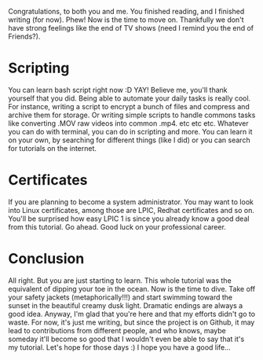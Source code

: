 Congratulations, to both you and me. You finished reading, and I finished writing (for now). Phew! Now is the time to move on. Thankfully we don't have strong feelings like the end of TV shows (need I remind you the end of Friends?).

# Scripting

You can learn bash script right now :D YAY! Believe me, you'll thank yourself that you did. Being able to automate your daily tasks is really cool. For instance, writing a script to encrypt a bunch of files and compress and archive them for storage. Or writing simple scripts to handle commons tasks like converting .MOV raw videos into common .mp4. etc etc etc. Whatever you can do with terminal, you can do in scripting and more. You can learn it on your own, by searching for different things (like I did) or you can search for tutorials on the internet.

# Certificates

If you are planning to become a system administrator. You may want to look into Linux certificates, among those are LPIC, Redhat certificates and so on. You'll be surprised how easy LPIC 1 is since you already know a good deal from this tutorial. Go ahead. Good luck on your professional career.

# Conclusion

All right. But you are just starting to learn. This whole tutorial was the equivalent of dipping your toe in the ocean. Now is the time to dive. Take off your safety jackets (metaphorically!!!) and start swimming toward the sunset in the beautiful creamy dusk light. Dramatic endings are always a good idea. Anyway, I'm glad that you're here and that my efforts didn't go to waste. For now, it's just me writing, but since the project is on Github, it may lead to contributions from different people, and who knows, maybe someday it'll become so good that I wouldn't even be able to say that it's my tutorial. Let's hope for those days :) I hope you have a good life...

